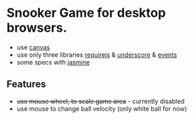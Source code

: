 # Snooker Game for desktop browsers.

* use [canvas][1]
* use only three libraries [requirejs][5] & [underscore][2] & [events][4]
* some specs with [jasmine][3]

[1]: http://www.w3.org/TR/2011/WD-html5-20110525/the-canvas-element.html
[2]: http://underscorejs.org/
[3]: http://pivotal.github.io/jasmine/
[4]: http://www.events-js.com/
[5]: http://requirejs.org/

## Features

* ~~use mouse wheel, to scale game area~~ - currently disabled
* use mouse to change ball velocity (only white ball for now)

